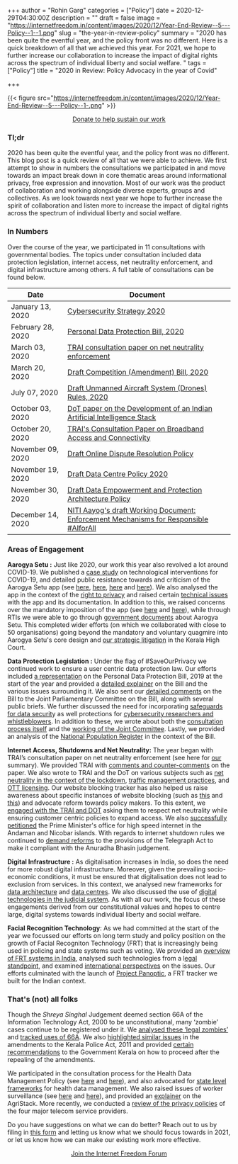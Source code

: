 +++
author = "Rohin Garg"
categories = ["Policy"]
date = 2020-12-29T04:30:00Z
description = ""
draft = false
image = "https://internetfreedom.in/content/images/2020/12/Year-End-Review--5---Policy--1--1.png"
slug = "the-year-in-review-policy"
summary = "2020 has been quite the eventful year, and the policy front was no different. Here is a quick breakdown of all that we achieved this year. For 2021, we hope to further increase our collaboration to increase the impact of digital rights across the spectrum of individual liberty and social welfare. "
tags = ["Policy"]
title = "2020 in Review: Policy Advocacy in the year of Covid"

+++


{{< figure src="https://internetfreedom.in/content/images/2020/12/Year-End-Review--5---Policy--1-.png" >}}

<div style="text-align:center;">
    <a href="https://internetfreedom.in/donate/" class="button">Donate to help sustain our work</a>
</div>

### Tl;dr

2020 has been quite the eventful year, and the policy front was no different. This blog post is a quick review of all that we were able to achieve. We first attempt to show in numbers the consultations we participated in and move towards an impact break down in core thematic areas around informational privacy, free expression and innovation. Most of our work was the product of collaboration and working alongside diverse experts, groups and collectives. As we look towards next year we hope to further increase the spirit of collaboration and listen more to increase the impact of digital rights across the spectrum of individual liberty and social welfare.

### In Numbers

Over the course of the year, we participated in 11 consultations with governmental bodies.  The topics under consultation included  data protection legislation, internet access, net neutrality enforcement, and digital infrastructure among others. A full table of consultations can be found below.

| Date              | Document                                                                                                                                                                                         |
|-------------------|--------------------------------------------------------------------------------------------------------------------------------------------------------------------------------------------------|
| January 13, 2020  | [Cybersecurity Strategy 2020](https://internetfreedom.in/a-cyber-secure-india-starts-with-securing-indians/)                                                                                     |
| February 28, 2020 | [Personal Data Protection Bill, 2020](https://internetfreedom.in/essential-features-of-a-rights-respecting-data-protection-law/)                                                                 |
| March 03, 2020    | [TRAI consultation paper on net neutrality enforcement](https://internetfreedom.in/on-valentines-we-send-a-love-letter-for-net-neutrality-to-trai-savetheinternet/)                              |
| March 20, 2020    | [Draft Competition (Amendment) Bill, 2020](https://internetfreedom.in/read-iffs-response-to-the-draft-competition-amendment-bill-2020-our-ask-hold-big-tech-accountable/ )                       |
| July 07, 2020     | [Draft Unmanned Aircraft System (Drones) Rules, 2020](https://internetfreedom.in/we-wrote-to-dgca-with-recommendations-on-the-draft-unmanned-aircraft-system-drones-rules-2020/ )                |
| October 03, 2020  | [DoT paper on the Development of an Indian Artificial Intelligence Stack](https://internetfreedom.in/read-our-comments-on-the-dots-paper-to-develop-an-indian-artificial-intelligence-stack-2/)  |
| October 20, 2020  | [TRAI's Consultation Paper on Broadband Access and Connectivity](https://internetfreedom.in/read-iffs-comments-on-trais-consultation-paper-on-broadband-access-and-connectivity/               ) |
| November 09, 2020 | [Draft Online Dispute Resolution Policy](https://internetfreedom.in/read-iffs-comments-on-the-draft-odr-policy/)                                                                                 |
| November 19, 2020 | [Draft Data Centre Policy 2020](https://internetfreedom.in/ensuring-security-and-the-protection-of-privacy-in-data-centres/)                                                                     |
| November 30, 2020 | [Draft Data Empowerment and Protection Architecture Policy](https://internetfreedom.in/data-empowerment-is-a-result-of-data-rights/)                                                             |
| December 14, 2020 | [NITI Aayog's draft Working Document: Enforcement Mechanisms for Responsible #AIforAll](https://internetfreedom.in/ensuring-true-ai-for-all/)                                                    |



### Areas of Engagement

**Aarogya Setu :** Just like 2020, our work this year also revolved a lot around COVID-19. We published a [case study](https://internetfreedom.in/is-aarogya-setu-privacy-first-nope-but-it-could-be-if-the-government-wanted/) on technological interventions for COVID-19, and detailed public resistance towards and criticism of the Aarogya Setu app (see [here](https://internetfreedom.in/45-organizations-and-105-prominent-individuals-push-back-against-the-coercion-of-aarogya-setu/), [here](https://internetfreedom.in/get-up-stand-up-for-our-privacy-rights/), [here](https://internetfreedom.in/aarogya-setu-multi-domain-joint-statement/) and [here](https://internetfreedom.in/we-studied-the-protocol-and-no-this-doesnt-sufficiently-protect-your-privacy/)). We also analysed the app in the context of the [right to privacy](https://internetfreedom.in/aarogya-setu-through-the-right-to-information-lens/) and raised certain [technical issues](https://internetfreedom.in/aarogya-setu-should-be-open-source-now/) with the app and its documentation. In addition to this, we raised concerns over the mandatory imposition of the app (see [here](https://internetfreedom.in/aarogya-setu-rwas/) and [here](https://internetfreedom.in/mandatory-imposition-of-aarogya-setu-by-delhi-govt/)), while through RTIs we were able to go through [government documents](https://internetfreedom.in/aarogya-setu-minutes-of-meetings/) about Aarogya Setu. This completed wider efforts (on which we collaborated with close to 50 organisations) going beyond the mandatory and voluntary quagmire into Aarogya Setu's core design and [our strategic litigation](https://internetfreedom.in/kerala-hc-aarogya-setu/) in the Kerala High Court.

**Data Protection Legislation :** Under the flag of #SaveOurPrivacy we continued work to ensure a user centric data protection law. Our efforts included [a representation](https://internetfreedom.in/its-the-final-countdown-kinda-saveourprivacy/) on the Personal Data Protection Bill, 2019 at the start of the year and provided a [detailed explainer](https://internetfreedom.in/educate-and-advocate-for-better-data-protection-saveourprivacy-ins-analysis-of-the-pdp-bill-2019/) on the Bill and the various issues surrounding it. We also sent our [detailed comments](https://internetfreedom.in/essential-features-of-a-rights-respecting-data-protection-law/) on the Bill to the Joint Parliamentary Committee on the Bill, along with several public briefs. We further discussed the need for incorporating [safeguards for data securit](https://internetfreedom.in/security-incidents-and-the-personal-data-protection-bill/)y as well protections for [cybersecurity researchers and whistleblowers](https://internetfreedom.in/security-researchers-need-legislative-protection-from-vexatious-lawsuits/). In addition to these, we wrote about both the [consultation process itself](https://internetfreedom.in/the-jpc-needs-to-invite-diverse-views-on-pdp-bill-saveourprivacy/) and the [working of the Joint Committee](https://internetfreedom.in/the-jpc-needs-to-invite-diverse-views-on-pdp-bill-saveourprivacy/). Lastly, we provided an analysis of the [National Population Register](https://internetfreedom.in/data-protection-and-the-national-population-register/) in the context of the Bill.

****Internet Access, Shutdowns and Net Neutrality:**** The year began with TRAI’s consultation paper on net neutrality enforcement (see here for [our](https://internetfreedom.in/trai-consultation-on-net-neutrality/) summary). We provided TRAI with [comments and counter-comments](https://internetfreedom.in/your-internet-provider-views-net-neutrality-as-an-inconvenience-dont-worry-iffs-got-your-back-2/) on the paper. We also wrote to TRAI and the DoT on various subjects such as [net neutrality in the context of the lockdown](https://internetfreedom.in/we-write-to-dot-and-trai-to-improve-internet-access-and-protect-net-neutrality-during-covid-19/), [traffic management practices](https://internetfreedom.in/iff-writes-to-trai-reminding-them-that-users-must-be-at-the-centre-of-net-neutrality-savetheinternet/), and [OTT licensing](https://internetfreedom.in/thank-you-trai-for-recommending-against-internet-licensing-savetheinternet/). Our website blocking tracker has also helped us raise awareness about specific instances of website blocking (such as [this](https://internetfreedom.in/blocking-of-duckduckgo-needs-to-be-reversed-we-wrote-to-the-government-whattheduck/) and [this](https://internetfreedom.in/arbitrary-blocking-of-websites-by-indian-isps/)) and advocate reform towards policy makers. To this extent, we [engaged with the TRAI and DOT](https://internetfreedom.in/we-write-to-dot-and-trai-to-improve-internet-access-and-protect-net-neutrality-during-covid-19/) asking them to respect net neutrality while ensuring customer centric policies to expand access. We also [successfully petitioned](https://internetfreedom.in/thank-you-for-a-n-islands-next-4gforall/) the Prime Minister's office for high speed internet in the Andaman and Nicobar islands. With regards to internet shutdown rules we continued to [demand reforms](https://internetfreedom.in/telecom-suspension-rules-amendment-15-day-time-limit/) to the provisions of the Telegraph Act to make it compliant with the Anuradha Bhasin judgement.

**Digital Infrastructure :** As digitalisation increases in India, so does the need for more robust digital infrastructure. Moreover, given the prevailing socio-economic conditions, it must be ensured that digitalisation does not lead to exclusion from services. In this context, we analysed new frameworks for [data architecture](https://internetfreedom.in/data-empowerment-is-a-result-of-data-rights/) and [data centres](https://internetfreedom.in/ensuring-security-and-the-protection-of-privacy-in-data-centres/). We also discussed the use of [digital technologies in the judicial system](https://internetfreedom.in/read-iffs-comments-on-the-draft-odr-policy/). As with all our work, the focus of these engagements derived from our constitutional values and hopes to centre large, digital systems towards individual liberty and social welfare.

**Facial Recognition Technology**: As we had committed at the start of the year we focussed our efforts on long term study and policy position on the growth of Facial Recogniton Technology (FRT) that is increasingly being used in policing and state systems such as voting.  We provided an [overview of FRT systems in India](https://internetfreedom.in/facial-recognition-in-india-part-i/), analysed such technologies from a l[egal standpoint](https://internetfreedom.in/problems-with-facial-recognition-systems-operating-in-a-legal-vacuum/), and examined [international perspectives](https://internetfreedom.in/lessons-from-the-international-debate-on-facial-recognition/) on the issues. Our efforts culminated with the launch of [Project Panoptic](https://panoptic.in/), a FRT tracker we built for the Indian context.

### That's (not) all folks

Though the _Shreya Singhal_ Judgement deemed section 66A of the Information Technology Act, 2000 to be unconstitutional, many ‘zombie’ cases continue to be registered under it. We [analysed these ‘legal zombies’](https://internetfreedom.in/how-a-bill-becomes-a-zombie-the-journey-of-section-66a-of-the-information-technology-act-2000/) and [tracked uses of 66A](https://internetfreedom.in/66a-zombies-continue-to-menace-free-speech-on-the-internet/). We also [highlighted similar issues](https://internetfreedom.in/keralas-proposed-amendment-to-curb-online-abuse-is-eerie-in-its-similarity-to-the-unconstitutional-s-66a/) in the amendments to the Kerala Police Act, 2011 and provided [certain recommendations](https://internetfreedom.in/after-section-118a-repeals-important-steps-remain-for-the-government-of-kerala/) to the Government Kerala on how to proceed after the repealing of the amendments.

We participated in the consultation process for the Health Data Management Policy (see [here](https://internetfreedom.in/ndhm-data-privacy-policy-consultation-submission/) and [here](https://internetfreedom.in/ndhm-data-policy-representation/)), and also advocated for [state level frameworks](https://internetfreedom.in/we-wrote-to-the-kerala-government-and-the-expert-committee-formed-on-the-sprinklr-inc-data-protection-issue-in-kerala-highlighting-the-need-for-preserving-the-ideal-of-constitutional-fe/) for health data management. We also raised issues of worker surveillance (see [here](https://internetfreedom.in/worker-surveillance-through-labour-reforms/) and [here](https://internetfreedom.in/workplace-surveillance-your-employer-could-be-watching-you/)), and provided an [explainer](https://internetfreedom.in/the-agristack-a-primer/) on the AgriStack. More recently, we conducted a [review of the privacy policies](https://internetfreedom.in/privacy-policies-of-telecom-service-providers-or-why-you-shouldnt-just-click-accept/) of the four major telecom service providers.

Do you have suggestions on what we can do better? Reach out to us by filing in [this form](https://shrl.ink/WxPB) and letting us know what we should focus towards in 2021, or let us know how we can make our existing work more effective.

<div style="text-align:center;">
    <a href="https://forum.internetfreedom.in/" class="button">Join the Internet Freedom Forum</a>
</div>

